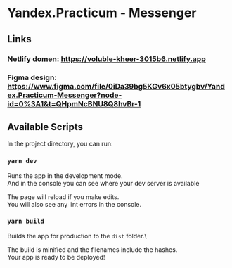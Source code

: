# Yandex.Practicum - Messenger

## Links
### Netlify domen: https://voluble-kheer-3015b6.netlify.app
### Figma design: https://www.figma.com/file/0iDa39bg5KGv6x05btygbv/Yandex.Practicum-Messenger?node-id=0%3A1&t=QHpmNcBNU8Q8hvBr-1


## Available Scripts

In the project directory, you can run:

### `yarn dev`

Runs the app in the development mode.\
And in the console you can see where your dev server is available

The page will reload if you make edits.\
You will also see any lint errors in the console.

### `yarn build`

Builds the app for production to the `dist` folder.\

The build is minified and the filenames include the hashes.\
Your app is ready to be deployed!


